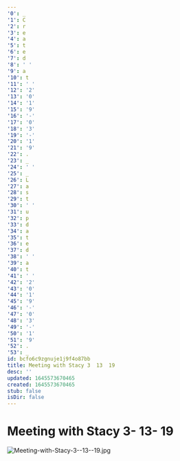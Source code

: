 ```yaml
---
'0': _
'1': C
'2': r
'3': e
'4': a
'5': t
'6': e
'7': d
'8': ' '
'9': a
'10': t
'11': ' '
'12': '2'
'13': '0'
'14': '1'
'15': '9'
'16': '-'
'17': '0'
'18': '3'
'19': '-'
'20': '1'
'21': '9'
'22': .
'23': _
'24': ' '
'25': _
'26': L
'27': a
'28': s
'29': t
'30': ' '
'31': u
'32': p
'33': d
'34': a
'35': t
'36': e
'37': d
'38': ' '
'39': a
'40': t
'41': ' '
'42': '2'
'43': '0'
'44': '1'
'45': '9'
'46': '-'
'47': '0'
'48': '3'
'49': '-'
'50': '1'
'51': '9'
'52': .
'53': _
id: bcfo6c9zgnuje1j9f4o87bb
title: Meeting with Stacy 3  13  19
desc: ''
updated: 1645573670465
created: 1645573670465
stub: false
isDir: false
---
```


# Meeting with Stacy 3- 13- 19


![Meeting-with-Stacy-3--13--19.jpg](/assets/meeting-with-stacy-3--13--19-jp7j86xsorcm.jpg)

